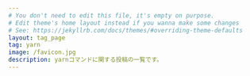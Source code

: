 ```yaml
---
# You don't need to edit this file, it's empty on purpose.
# Edit theme's home layout instead if you wanna make some changes
# See: https://jekyllrb.com/docs/themes/#overriding-theme-defaults
layout: tag_page
tag: yarn
image: /favicon.jpg
description: yarnコマンドに関する投稿の一覧です。
---
```

